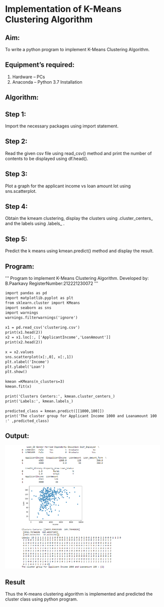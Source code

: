 # Implementation of K-Means Clustering Algorithm
## Aim:
To write a python program to implement K-Means Clustering Algorithm.
## Equipment’s required:
1.	Hardware – PCs
2.	Anaconda – Python 3.7 Installation

## Algorithm:
## Step 1:
Import the necessary packages using import statement.

## Step 2:
Read the given csv file using read_csv() method and print the number of contents to be displayed using df.head().

## Step 3:
Plot a graph for the applicant income vs loan amount lot using sns.scatterplot.

## Step 4:
Obtain the kmeam clustering, display the clusters using .cluster_centers_ and the labels using .labels_ .

## Step 5:
Predict the k means using kmean.predict() method and display the result.


## Program:
'''
Program to implement K-Means Clustering Algorithm.
Developed by: B.Paarkavy
RegisterNumber:212221230072
'''

```
import pandas as pd
import matplotlib.pyplot as plt
from sklearn.cluster import KMeans
import seaborn as sns
import warnings
warnings.filterwarnings('ignore')

x1 = pd.read_csv('clustering.csv')
print(x1.head(2))
x2 = x1.loc[:, ['ApplicantIncome','LoanAmount']]
print(x2.head(2))

x = x2.values
sns.scatterplot(x[:,0], x[:,1])
plt.xlabel('Income')
plt.ylabel('Loan')
plt.show()

kmean =KMeans(n_clusters=3)
kmean.fit(x)

print('Clusters Centers:', kmean.cluster_centers_)
print('Labels:', kmean.labels_)

predicted_class = kmean.predict([[1000,100]])
print('The cluster group for Applicant Income 1000 and Loanamount 100 :' ,predicted_class)
```

## Output:
![output](cluster.png)

## Result
Thus the K-means clustering algorithm is implemented and predicted the cluster class using python program.